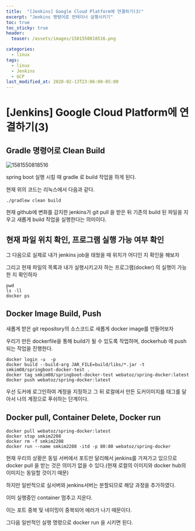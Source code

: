 ```yaml
---
title:  "[Jenkins] Google Cloud Platform에 연결하기(3)"
excerpt: "Jenkins 명령어로 컨테이너 실행시키기"
toc: true
toc_sticky: true
header:
  teaser: /assets/images/1581550818516.png

categories:
  - linux
tags:
  - linux
  - Jenkins
  - GCP
last_modified_at: 2020-02-13T23:06:00-05:00
---
```




# [Jenkins] Google Cloud Platform에 연결하기(3)

## Gradle 명령어로 Clean Build

![1581550818516](../../assets/1581550818516.png)

spring boot 실행 시킬 때 gradle 로 build 작업을 하게 된다.

현재 위의 코드는 리눅스에서 다음과 같다.

```
./gradlew clean build
```

현재 github에 변화를 감지한 jenkins가 git pull 을 받은 뒤  기존의 build 된 파일을 지우고 새롭게 build 작업을 실행한다는 의미이다.

## 현재 파일 위치 확인, 프로그램 실행 가능 여부 확인

그 다음으로 실제로 내가 jenkins job을 태웠을 때 위치가 어디인 지 확인을 해보자

그리고 현재 파일의 목록과 내가 실행시키고자 하는 프로그램(docker) 의 실행이 가능한 지 확인하자

```
pwd
ls -ll
docker ps
```



## Docker Image Build, Push

새롭게 받은 git repository의 소스코드로 새롭게 docker image를 만들어보자

우리가 만든 dockerfile을 통해  build가 될 수 있도록 작업하며, dockerhub 에 push 되는 작업을 진행한다.

```
docker login -u  -p 
docker build --build-arg JAR_FILE=build/libs/*.jar -t smkim08/springboot-docker-test .
docker tag smkim08/springboot-docker-test webatoz/spring-docker:latest
docker push webatoz/spring-docker:latest
```

우선 도커에 로그인하여 계정을 지정하고 그 뒤 로컬에서 만든 도커이미지를 태그를 달아서 나의 계정으로 푸쉬하는 단계이다.



## Docker pull, Container Delete, Docker run

```
docker pull webatoz/spring-docker:latest
docker stop smkim2208
docker rm -f smkim2208
docker run --name smkim2208 -itd -p 80:80 webatoz/spring-docker 
```

현재 우리의 상황은 동일 서버에서 포트만 달리해서 jenkins를 가져가고 있으므로 docker pull 을 받는 것은 의미가 없을 수 있다.(현재 로컬의 이미지와 docker hub의 이미지는 동일할 것이기 때문)

하지만 일반적으로 실서버와 jenkins서버는 분할되므로 해당 과정을 추가하였다.

이미 실행중인 container 멈추고 지운다. 

이는 포트 중복 및 네이밍이 중복되어 에러가 나기 때문이다.

그다음 일반적인 실행 명령으로 docker run 을 시키면 된다.
